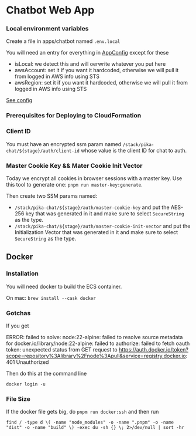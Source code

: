 # Chatbot Web App

### Local environment variables

Create a file in apps/chatbot named `.env.local`

You will need an entry for everything in [AppConfig](src/lib//server/server-types.ts) except for these

- isLocal: we detect this and will oerwrite whatever you put here
- awsAccount: set it if you want it hardcoded, otherwise we will pull it from logged in AWS info using STS
- awsRegion: set it if you want it hardcoded, otherwise we will pull it from logged in AWS info using STS

[See config](src/lib/server/config.ts)

### Prerequisites for Deploying to CloudFormation

### Client ID

You must have an encrypted ssm param named `/stack/pika-chat/${stage}/auth/client-id` whose value is the client ID for chat to auth.

### Master Cookie Key && Mater Cookie Init Vector

Today we encrypt all cookies in browser sessions with a master key. Use this tool to generate one: `pnpm run master-key:generate`.

Then create two SSM params named:

- `/stack/pika-chat/${stage}/auth/master-cookie-key` and put the AES-256 key that was generated in it and make sure to select `SecureString` as the type.
- `/stack/pika-chat/${stage}/auth/master-cookie-init-vector` and put the Initialization Vector that was generated in it and make sure to select `SecureString` as the type.

## Docker

### Installation

You will need docker to build the ECS container.

On mac: `brew install --cask docker`

### Gotchas

If you get

ERROR: failed to solve: node:22-alpine: failed to resolve source metadata for docker.io/library/node:22-alpine: failed to authorize: failed to fetch oauth token: unexpected status from GET request to https://auth.docker.io/token?scope=repository%3Alibrary%2Fnode%3Apull&service=registry.docker.io: 401 Unauthorized

Then do this at the command line

`docker login -u`

### File Size

If the docker file gets big, do `pnpm run docker:ssh` and then run

`find / -type d \( -name "node_modules" -o -name ".pnpm" -o -name "dist" -o -name "build" \) -exec du -sh {} \; 2>/dev/null | sort -hr`
